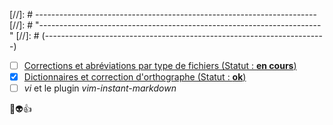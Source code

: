 [//]: # ----------------------------------------------------------------------
[//]: # "----------------------------------------------------------------------"
[//]: # (----------------------------------------------------------------------)

- [ ] [Corrections et abréviations par type de fichiers (Statut : **en cours**)](#)
- [x] [Dictionnaires et correction d'orthographe (Statut : **ok**)](https://github.com/Kiweedoo/kiweed/blob/master/Promenades_Terrestres/vi_vim/vi_dicos_correction_ortho.md)
- [ ] *vi* et le plugin *vim-instant-markdown*

:metal::alien::+1:

